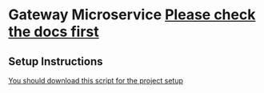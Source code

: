# Gateway Microservice [Please check the docs first](https://github.com/miloskec/gateway/blob/dockerhub-example/documentation/MicroServices%20gateway%20documentation.pdf)

## Setup Instructions

[You should download this script for the project setup](https://github.com/miloskec/setupscript)
